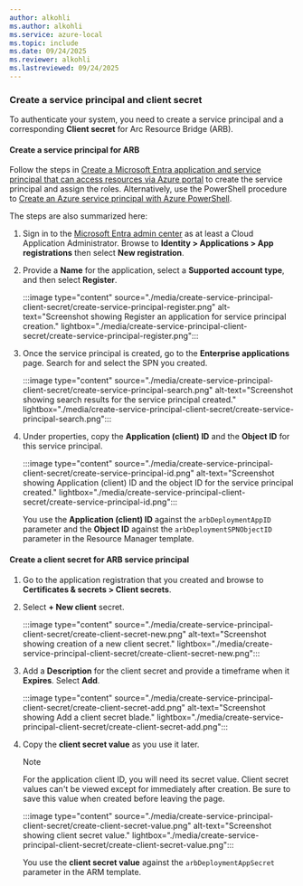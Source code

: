 ```yaml
---
author: alkohli
ms.author: alkohli
ms.service: azure-local
ms.topic: include
ms.date: 09/24/2025
ms.reviewer: alkohli
ms.lastreviewed: 09/24/2025
---
```


### Create a service principal and client secret

To authenticate your system, you need to create a service principal and a corresponding **Client secret** for Arc Resource Bridge (ARB).

#### Create a service principal for ARB

Follow the steps in [Create a Microsoft Entra application and service principal that can access resources via Azure portal](/entra/identity-platform/howto-create-service-principal-portal) to create the service principal and assign the roles. Alternatively, use the PowerShell procedure to [Create an Azure service principal with Azure PowerShell](/powershell/azure/create-azure-service-principal-azureps).

The steps are also summarized here:

1. Sign in to the [Microsoft Entra admin center](https://entra.microsoft.com/) as at least a Cloud Application Administrator. Browse to **Identity > Applications > App registrations** then select **New registration**.

1. Provide a **Name** for the application, select a **Supported account type**, and then select **Register**.

    :::image type="content" source="./media/create-service-principal-client-secret/create-service-principal-register.png" alt-text="Screenshot showing Register an application for service principal creation." lightbox="./media/create-service-principal-client-secret/create-service-principal-register.png":::

1. Once the service principal is created, go to the **Enterprise applications** page. Search for and select the SPN you created.

   :::image type="content" source="./media/create-service-principal-client-secret/create-service-principal-search.png" alt-text="Screenshot showing search results for the service principal created." lightbox="./media/create-service-principal-client-secret/create-service-principal-search.png":::

1. Under properties, copy the **Application (client) ID**  and the **Object ID** for this service principal.

   :::image type="content" source="./media/create-service-principal-client-secret/create-service-principal-id.png" alt-text="Screenshot showing Application (client) ID and the object ID for the service principal created." lightbox="./media/create-service-principal-client-secret/create-service-principal-id.png":::

    You use the **Application (client) ID** against the `arbDeploymentAppID` parameter and the **Object ID** against the `arbDeploymentSPNObjectID` parameter in the Resource Manager template.

#### Create a client secret for ARB service principal

1. Go to the application registration that you created and browse to **Certificates & secrets > Client secrets**.
1. Select **+ New client** secret.

    :::image type="content" source="./media/create-service-principal-client-secret/create-client-secret-new.png" alt-text="Screenshot showing creation of a new client secret." lightbox="./media/create-service-principal-client-secret/create-client-secret-new.png":::

1. Add a **Description** for the client secret and provide a timeframe when it **Expires**. Select **Add**.

    :::image type="content" source="./media/create-service-principal-client-secret/create-client-secret-add.png" alt-text="Screenshot showing Add a client secret blade." lightbox="./media/create-service-principal-client-secret/create-client-secret-add.png":::

1. Copy the **client secret value** as you use it later.

    > [!Note]
    > For the application client ID, you will need its secret value. Client secret values can't be viewed except for immediately after creation. Be sure to save this value when created before leaving the page.

    :::image type="content" source="./media/create-service-principal-client-secret/create-client-secret-value.png" alt-text="Screenshot showing client secret value." lightbox="./media/create-service-principal-client-secret/create-client-secret-value.png":::

    You use the **client secret value** against the `arbDeploymentAppSecret` parameter in the ARM template.